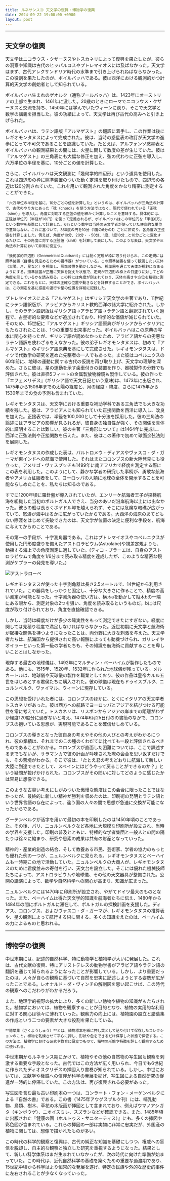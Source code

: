 ```yaml
---
title: ルネサンス③ 天文学の復興・博物学の復興
date: 2024-09-22 19:00:00 +0900
layout: post
---
```


<hr>

## 天文学の復興

天文学はニコラウス・クザーヌスやトスカネリによって復興を果たしたが、彼らの洞察や知識は古代のヒッパルコスやプトレマイオスには及ばなかった。天文学はまず、古代アレクサンドリア時代の水準まで引き上げられねばならなかった。この役割を果たしたのが、ポイルバッハである。彼は西洋における観測的かつ計算的天文学の創始者として知られている。

ポイルバッハ生まれのゲオルク（通称ブールバッハ）は、1423年にオーストリアの上部で生まれ、1461年に没した。20歳のときにローマでニコラウス・クザーヌスと交流を持ち、1450年には学んでいたウィーンに戻り、そこで天文学と数学の講義を担当した。彼の功績によって、天文学は再び古代の高みへと引き上げられた。

ポイルバッハは、ラテン語版『アルマゲスト』の翻訳に着手し、この作業は後にレギオモンタヌスによって完成された。彼は、当時の惑星表の改訂が天文学の進歩にとって不可欠であることを認識していた。たとえば、アルフォンソ惑星表とポイルバッハの観測結果との間には、火星に関して数度の差が生じていた。彼は『アルマゲスト』の三角表にも大幅な修正を加え、弦の代わりに正弦を導入し、六万単位の半径を基に、10分ごとの値を計算した。

さらに、ポイルバッハは天文観測に「幾何学的四辺形」という道具を使用した。これは四辺形の枠に照準装置のついた動く定規を取り付けたもので、四辺形の各辺は120分割されていた。これを用いて観測された角度をかなり精密に測定することができた。

<small>「六万単位の半径を基に、10分ごとの値を計算した」というのは、ポイルバッハが三角法の計算で、古代のやり方にあった「弦（chord）」を使う方法ではなく、現代で使われている「正弦（sine）」を導入し、角度に対応する正弦の値を細かく計算したことを意味する。具体的には、正弦は単位円（半径が1の円）を使って定義されるが、ポイルバッハはこの単位円を「半径6万」という数字を基準にして計算した。6万という数字は当時の天文学者が使っていた便宜的な単位で意味はない。これに基づいて、360度の円を10分（1度の6分の1）ごとに区切り、各角度の正弦値を計算しました。例えば、角度が10分、20分・・50分、1度、1度10分…と10分ごとに変化するたびに、その角度に対する正弦値（sinθ）を計算して表にした。このような表は、天文学や三角法の計算において非常に役立つ。</small>

<small>
「幾何学的四辺形（Geometrical Quadrant）」には動く定規が枠に取り付けられ、この定規には照準装置（目標を見定めるための視準器）がついている。この照準装置を使って観測したい天体（太陽、月、星など）を視準し、照準装置を動かしながら、視準器を通じて天体が視野に収まるようにする。照準装置が正確に天体を捉えた状態で、定規が四辺形の枠上の目盛りに対してどの角度を示しているかを読み取る。この枠には角度が刻まれており、天体の高さや方位を精密に測定できる。これをもとに、天体の正確な位置や動きなどを計算することができ、ボイルバッハは、この測定を基に惑星の運行や星の位置を詳細に記録した。
</small>

プトレマイオスによる『アルマゲスト』はギリシア天文学の主著であり、11世紀にラテン語訳版が、アラビアからキリスト教的西洋の諸大学に紹介された。しかし、そのラテン語訳版はギリシア語->アラビア語->ラテン語と翻訳されていく過程で、占星術的な要素などが追加されており、科学的な価値が減じられていた。そのため、15世紀に『アルマゲスト』ギリシア語原典がギリシアからイタリアにもたらされたことは、1つの重要な出来事だった。ボイルバッハはこの原典の写本に関心を持ったが、ギリシア語が読めなかったため、アラビア語からの劣悪なラテン語訳を使わざるをえなかった。彼の弟子レギオモンタヌスは、初めて『アルマゲスト』のギリシア語原典を基にして完成させた。レギオモンタヌスは、ドイツで代数学の研究を進めた先駆者の一人でもあった。また彼はコペルニクスの60年前に、地球の運動に関する古代の仮説を再び取り上げ、天文学の理解を深めた。さらに彼は、星の運動を示す歯車付きの装置を作り、器械製作の分野でも評価された。彼は直径5フィートの金属製放物線鏡も製作している。彼の作った『エフェメリデス』(ギリシア語で天文日記という意味)は、1473年に出版され、1475年から1506年までの太陽の経度と、月の経度・緯度、さらに1475年から1530年までの食の予測も含まれていた。

レギオモンタヌスは、天文学における重要な補助学科である三角法でも大きな功績を残した。彼は、アラビア人にも知られていた正接関数を西洋に導入し、改良を加えた。正接表では、半径を100,000として十分法を採用した。彼の三角法の論述にはアラビアの影響が見られるが、彼自身の独自性が強く、その関係を具体的に証明することは難しい。彼の主著『三角形について』は1464年に完成し、西洋に正弦法則や正接関数を伝えた。また、彼はこの著作で初めて球面余弦法則を展開した。

レギオモンタヌスの作成した表は、バルトロメウ・ディアスやヴァスコ・ダ・ガーマが東インドへの航海で使用した。それはまたコロンブスの新大陸発見にも役立った。アメリゴ・ヴェスプッチも1499年に南アフリカで経度を測定する際にこの表を利用した。このようにして、静かな学者の研究した事柄が、勇敢な航海者やアメリカ征服者をして、ヨーロッパの人類に地球の全体を開示することを可能ならしめたことを、私たちは知るのである。

すでに1200年頃に羅針盤が導入されていたが、エンリーケ航海者王子が探検航海を組織した当初のポルトガル人でさえ、当分のあいだ沿岸航海以上には出なかった。彼らの船は長らくボヤドル岬を越えられず、そこには危険な暗礁が広がっていて、怒濤が海中はるかに広がっていたからである。大西洋の海原のあてどもない際涯をはじめて突破できたのは、天文学が位置の決定に便利な手段を、航海に与えてからのことである。

その第一の手段が、十字測角器である。これはプトレマイオスやコペルニクスが使用した円形度盛りを備えたアストロラビウム(Astrolabe)や視差定規よりも、動揺する海上での角度測定に適していた。(ティコ・ブラーエは、自身のアストロラビウムで角度を1/6分まで読み取る精度を達成したが、このような精密な観測がケプラーの発見を導いた。)

<img src="https://images.saymedia-content.com/.image/c_limit%2Ccs_srgb%2Cq_auto:eco%2Cw_700/MTc0MjA4NjIwODA2ODA5NDY4/history-of-the-astrolabe-and-how-to-make-one.webp" alt="アストラローベ">

レギオモンタヌスが使った十字測角器は長さ2.5メートルで、14世紀から利用されていた。この器具をしっかりと固定し、十分な大きさに作ることで、精度の高い測定が可能となった。十字測角器の使い方は、横木aを動かして縦木bの一端にある眼から、測定対象の2つを狙い、角度を読み取るというものだ。bには尺度が取り付けられており、角度を直接確認できる。

しかし、当時は緯度だけが多少の確実性をもって測定できたにすぎない。経度に関しては見積り程度で満足しなければならなかった。近世初期に天文学と航海術が密接な関係を持つようになったことは、両分野に大きな刺激を与えた。天文学者たちは、航海国から提供された高い報酬によっても動機づけられ、ガリレイやオイラーといった第一級の学者たちも、その知識を航海術に貢献することを卑しいこととはしなかった。

現存する最古の地球儀は、1492年にマルティン・ベーハイムが製作したものである。他にも、1515年、1520年、1532年に作られた地球儀が残っている。メルカートルは、地球儀や天球儀の製作を職業としており、彼の作品は皇帝カルル五世をはじめとする君侯たちに購入された。彼の球儀は現在もドゥイスブルク、ニュルンベルク、ヴァイマル、ウィーンに現存している。

この思想を受けいれた者には、コロンブスのほかに、とくにイタリアの天文学者トスカネリがあった。彼は西方への航路でヨーロッパとアジアを結びつける可能性を常に考えていた。トスカネリは、リスボンからアジアの岸までの距離がわずか経度120度分に過ぎないと考え、1474年6月25日付のの書簡のなかで、コロンブスの抱いている思想が、実現可能であることを確信せしめている。

コロンブスの導きとなった彼自身の考えやその他の人びとの考えがわかるにつれ、彼の業績は、それまでのこの種のくわだてに比べても一段と評価されるべきものであることがわかる。コロンブスが直面した困難については、ここで詳述するまでもないが、サラマンカで彼の計画が吟味された際の会合を思い返すだけでも、その苦境がわかる。そこで彼は、「たとえ君の考えどおりに航海して新しい大陸に到達できたとして、スペインにはどうやって戻ることができるのか？」という疑問が投げかけられた。コロンブスがその問いに対してどのように感じたかは容易に想像できる。

このような古臭い考えにしがみついた傲慢な態度はこの会合に限ったことではなかったが、最終的に新しい精神が勝利を収めたのは、印刷術の発明とラテン語という世界言語の存在によって、違う国の人々の間で思想が急速に交換が可能になったからである。

グーテンベルクが活字を用いて最初の本を印刷したのは1450年頃のことであった。その後、パリ、ニュルンベルクなど各地に大規模な印刷所が設立され、当時の学界を支援した。印刷の普及とともに、特権的な学者集団と一般人との間の隔たりは徐々に縮まり、研究や思索の成果は共有の財産となっていった。

精神的・産業的創造の結合、そして教養ある市民、芸術家、学者の協力のもっとも優れた例の一つが、ニュルンベルクに見られる。レギオモンタヌスとベーハイムも一時期この地で活動していた。ニュルンベルクの大商人が、レギオモンタヌスのために君侯並みの寄付を行い、天文台を設立した。そこには優れた機械技師たちによって、アストロラビウムや地球儀、その他の天文器具が整備された。公開の講演によって、数学や自然科学への関心が高まり、知識が広まった。

ニュルンベルクには1470年に印刷所が設立され、やがてドイツ最大のものとなった。また、ベーハイムは得た天文学的知識を航海者たちに伝え、1480年から1484年の間にポルトガルに滞在して、ポルトガルの探検計画を支援した。ディアス、コロンブス、およびヴァスコ・ダ・ガーマが、レギオモンタヌスの推算表や、星の観測によって航行する術に関する、多くの知識をえたのは、ベーハイムの力によるものと思われる。

<hr>

## 博物学の復興


中世末期には、記述的自然科学、特に動物学と植物学が大いに発展した。これは、古代文献の復興、特にアリストテレスの動物学書がアラビア語やラテン語の翻訳を通じて知られるようになったことが影響している。しかし、より重要だったのは、人々が自らの観察に基づいて自然を忠実に記述しようとする姿勢が広がったことである。レオナルド・ダ・ヴィンチの解剖図を思い起こせば、この時代の観察へのこだわりがわかるだろう。

また、地理学的視野の拡大により、多くの新しい動物や植物の知識がもたらされた。植物学においては、植物を観察することが目的となり、植物の実用的な利用に対する関心は徐々に薄れていった。観察力の向上には、植物園の設立と腊葉集の作成という二つの要素が大きな役割を果たしている。

<small>**腊葉集（さくようしゅう）**とは、植物標本を紙に押し葉として貼り付けて保存したコレクションのこと。植物を乾燥させて平らに押し、形状や色をできるだけ保存した状態で保管する。この方法は、植物学における研究や教育に役立つもので、植物の形態や特徴を詳しく観察するために使われる。</small>

中世末期からルネサンス期にかけて、植物やその他の自然物の写生図も観察を刺激する重要な手段となった。古代ではこの方法が広く用いられ、今日でも6世紀に作られたディオスクリデスの挿図入り書巻が知られている。しかし、中世においては、文献学や権威への信仰が科学の発展を妨げ、写生図による自然研究の促進が一時的に停滞していた。この方法は、再び復興される必要があった。

写生図を含む最も古い印刷本の一つは、コンラート・フォン・メーゲンベルクによる『自然の書』である。この書（1475年アウグスブルク刊）には、哺乳動物、鳥類、樹木、草花の木版画が挿図として含まれており、例えばウマノアシガタ（キンポウゲ）、ニオイスミレ、スズランなどが確認できる。また、1485年頃に出版された『健康の園（ホルトゥス・サニターティス）』にも、多くの挿図や彩色図が含まれている。これらの挿図の一部は実物に非常に忠実だが、外国産の植物に関しては、想像で描かれたものが多い。

この時代の科学的観察と復興は、古代の純正な知識を基礎にしつつ、権威への盲信を脱却し、自主的な観察と独立した研究を重視するようになった。結果として、新しい科学体系はまだ生まれていなかったが、次の時代に向けた準備が始まっていた。この時代は、近代自然科学の基礎を築くための重要な過渡期であり、15世紀中頃から科学はより恒常的な発展を遂げ、特定の民族や外的な歴史的事件に左右されることが少なくなっていった。








